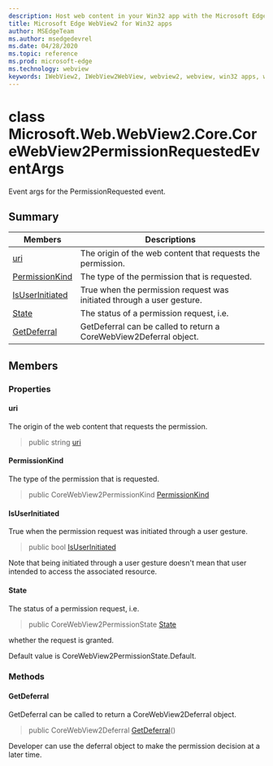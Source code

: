 ```yaml
---
description: Host web content in your Win32 app with the Microsoft Edge WebView2 control
title: Microsoft Edge WebView2 for Win32 apps
author: MSEdgeTeam
ms.author: msedgedevrel
ms.date: 04/28/2020
ms.topic: reference
ms.prod: microsoft-edge
ms.technology: webview
keywords: IWebView2, IWebView2WebView, webview2, webview, win32 apps, win32, edge, ICoreWebView2, ICoreWebView2Controller, browser control, edge html
---
```


# class Microsoft.Web.WebView2.Core.CoreWebView2PermissionRequestedEventArgs 

Event args for the PermissionRequested event.

## Summary

 Members                        | Descriptions
--------------------------------|---------------------------------------------
[uri](#uri) | The origin of the web content that requests the permission.
[PermissionKind](#permissionkind) | The type of the permission that is requested.
[IsUserInitiated](#isuserinitiated) | True when the permission request was initiated through a user gesture.
[State](#state) | The status of a permission request, i.e.
[GetDeferral](#getdeferral) | GetDeferral can be called to return a CoreWebView2Deferral object.

## Members

### Properties

#### uri 

The origin of the web content that requests the permission.

> public string [uri](#uri)

#### PermissionKind 

The type of the permission that is requested.

> public CoreWebView2PermissionKind [PermissionKind](#permissionkind)

#### IsUserInitiated 

True when the permission request was initiated through a user gesture.

> public bool [IsUserInitiated](#isuserinitiated)

Note that being initiated through a user gesture doesn't mean that user intended to access the associated resource.

#### State 

The status of a permission request, i.e.

> public CoreWebView2PermissionState [State](#state)

whether the request is granted.

Default value is CoreWebView2PermissionState.Default.

### Methods

#### GetDeferral 

GetDeferral can be called to return a CoreWebView2Deferral object.

> public CoreWebView2Deferral [GetDeferral](#getdeferral)()

Developer can use the deferral object to make the permission decision at a later time.

